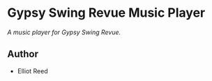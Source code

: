 # Gypsy Swing Revue Music Player #

*A music player for Gypsy Swing Revue.*

## Author ##

* Elliot Reed
